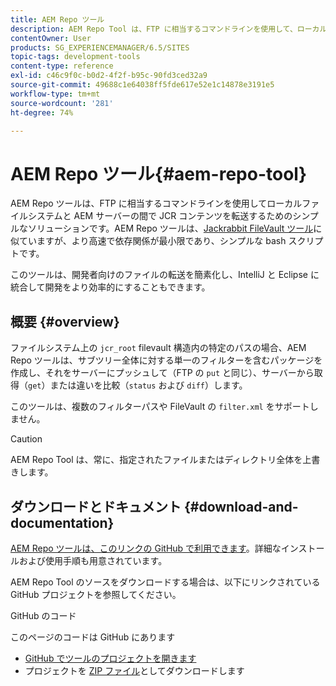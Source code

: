 ```yaml
---
title: AEM Repo ツール
description: AEM Repo Tool は、FTP に相当するコマンドラインを使用して、ローカルファイルシステムとAEMサーバーの間で JCR コンテンツを転送する簡単なソリューションです。 AEM Repo ツールは、Jackrabbit FileVault ツールに似ていますが、より高速で依存関係が最小限であり、シンプルな bash スクリプトです。
contentOwner: User
products: SG_EXPERIENCEMANAGER/6.5/SITES
topic-tags: development-tools
content-type: reference
exl-id: c46c9f0c-b0d2-4f2f-b95c-90fd3ced32a9
source-git-commit: 49688c1e64038ff5fde617e52e1c14878e3191e5
workflow-type: tm+mt
source-wordcount: '281'
ht-degree: 74%

---
```


# AEM Repo ツール{#aem-repo-tool}

AEM Repo ツールは、FTP に相当するコマンドラインを使用してローカルファイルシステムと AEM サーバーの間で JCR コンテンツを転送するためのシンプルなソリューションです。AEM Repo ツールは、[Jackrabbit FileVault ツール](/help/sites-developing/ht-vlttool.md)に似ていますが、より高速で依存関係が最小限であり、シンプルな bash スクリプトです。

このツールは、開発者向けのファイルの転送を簡素化し、IntelliJ と Eclipse に統合して開発をより効率的にすることもできます。

## 概要 {#overview}

ファイルシステム上の `jcr_root` filevault 構造内の特定のパスの場合、AEM Repo ツールは、サブツリー全体に対する単一のフィルターを含むパッケージを作成し、それをサーバーにプッシュして（FTP の `put` と同じ）、サーバーから取得（`get`）または違いを比較（`status` および `diff`）します。

このツールは、複数のフィルターパスや FileVault の `filter.xml` をサポートしません。

>[!CAUTION]
>
>AEM Repo Tool は、常に、指定されたファイルまたはディレクトリ全体を上書きします。

## ダウンロードとドキュメント {#download-and-documentation}

[AEM Repo ツールは、このリンクの GitHub で利用できます](https://github.com/Adobe-Marketing-Cloud/tools/tree/master/repo)。詳細なインストールおよび使用手順も用意されています。

AEM Repo Tool のソースをダウンロードする場合は、以下にリンクされている GitHub プロジェクトを参照してください。

GitHub のコード

このページのコードは GitHub にあります

* [GitHub でツールのプロジェクトを開きます](https://github.com/Adobe-Marketing-Cloud/tools)
* プロジェクトを [ZIP ファイル](https://github.com/Adobe-Marketing-Cloud/tools/archive/master.zip)としてダウンロードします
